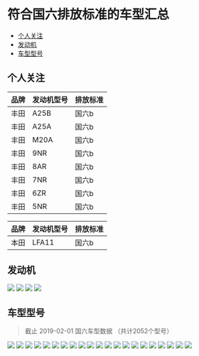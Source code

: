 # 符合国六排放标准的车型汇总

<!--ts-->
   * [个人关注](#个人关注)
   * [发动机](#发动机)
   * [车型型号](#车型型号)
<!--te-->

## 个人关注

| 品牌 | 发动机型号 | 排放标准 |
| ----- | ----- | ----- |
| 丰田 | A25B  | 国六b |
| 丰田 | A25A  | 国六b |
| 丰田 | M20A  | 国六b |
| 丰田 | 9NR   | 国六b |
| 丰田 | 8AR   | 国六b |
| 丰田 | 7NR   | 国六b |
| 丰田 | 6ZR   | 国六b |
| 丰田 | 5NR   | 国六b |

| 品牌 | 发动机型号 | 排放标准 |
| ----- | ----- | ----- |
| 本田 | LFA11 | 国六b |


## 发动机

![](https://github.com/qyxxjd/notes/blob/master/EnvironmentalProtectionStandard/%E5%9B%BD%E5%85%ADB_1.jpg?raw=true)
![](https://github.com/qyxxjd/notes/blob/master/EnvironmentalProtectionStandard/%E5%9B%BD%E5%85%ADB_2.jpg?raw=true)
![](https://github.com/qyxxjd/notes/blob/master/EnvironmentalProtectionStandard/%E5%9B%BD%E5%85%ADB_3.jpg?raw=true)
![](https://github.com/qyxxjd/notes/blob/master/EnvironmentalProtectionStandard/%E5%9B%BD%E5%85%ADB_4.jpg?raw=true)


## 车型型号

> 截止 2019-02-01 国六车型数据 （共计2052个型号）

![](https://github.com/qyxxjd/notes/blob/master/EnvironmentalProtectionStandard/%E5%9B%BD%E5%85%ADB_NEW_1.jpg?raw=true)
![](https://github.com/qyxxjd/notes/blob/master/EnvironmentalProtectionStandard/%E5%9B%BD%E5%85%ADB_NEW_2.jpg?raw=true)
![](https://github.com/qyxxjd/notes/blob/master/EnvironmentalProtectionStandard/%E5%9B%BD%E5%85%ADB_NEW_3.jpg?raw=true)
![](https://github.com/qyxxjd/notes/blob/master/EnvironmentalProtectionStandard/%E5%9B%BD%E5%85%ADB_NEW_4.jpg?raw=true)
![](https://github.com/qyxxjd/notes/blob/master/EnvironmentalProtectionStandard/%E5%9B%BD%E5%85%ADB_NEW_5.jpg?raw=true)
![](https://github.com/qyxxjd/notes/blob/master/EnvironmentalProtectionStandard/%E5%9B%BD%E5%85%ADB_NEW_6.jpg?raw=true)
![](https://github.com/qyxxjd/notes/blob/master/EnvironmentalProtectionStandard/%E5%9B%BD%E5%85%ADB_NEW_7.jpg?raw=true)
![](https://github.com/qyxxjd/notes/blob/master/EnvironmentalProtectionStandard/%E5%9B%BD%E5%85%ADB_NEW_8.jpg?raw=true)
![](https://github.com/qyxxjd/notes/blob/master/EnvironmentalProtectionStandard/%E5%9B%BD%E5%85%ADB_NEW_9.jpg?raw=true)
![](https://github.com/qyxxjd/notes/blob/master/EnvironmentalProtectionStandard/%E5%9B%BD%E5%85%ADB_NEW_10.jpg?raw=true)
![](https://github.com/qyxxjd/notes/blob/master/EnvironmentalProtectionStandard/%E5%9B%BD%E5%85%ADB_NEW_11.jpg?raw=true)
![](https://github.com/qyxxjd/notes/blob/master/EnvironmentalProtectionStandard/%E5%9B%BD%E5%85%ADB_NEW_12.jpg?raw=true)
![](https://github.com/qyxxjd/notes/blob/master/EnvironmentalProtectionStandard/%E5%9B%BD%E5%85%ADB_NEW_13.jpg?raw=true)
![](https://github.com/qyxxjd/notes/blob/master/EnvironmentalProtectionStandard/%E5%9B%BD%E5%85%ADB_NEW_14.jpg?raw=true)
![](https://github.com/qyxxjd/notes/blob/master/EnvironmentalProtectionStandard/%E5%9B%BD%E5%85%ADB_NEW_15.jpg?raw=true)
![](https://github.com/qyxxjd/notes/blob/master/EnvironmentalProtectionStandard/%E5%9B%BD%E5%85%ADB_NEW_16.jpg?raw=true)
![](https://github.com/qyxxjd/notes/blob/master/EnvironmentalProtectionStandard/%E5%9B%BD%E5%85%ADB_NEW_17.jpg?raw=true)
![](https://github.com/qyxxjd/notes/blob/master/EnvironmentalProtectionStandard/%E5%9B%BD%E5%85%ADB_NEW_18.jpg?raw=true)
![](https://github.com/qyxxjd/notes/blob/master/EnvironmentalProtectionStandard/%E5%9B%BD%E5%85%ADB_NEW_19.jpg?raw=true)
![](https://github.com/qyxxjd/notes/blob/master/EnvironmentalProtectionStandard/%E5%9B%BD%E5%85%ADB_NEW_20.jpg?raw=true)
![](https://github.com/qyxxjd/notes/blob/master/EnvironmentalProtectionStandard/%E5%9B%BD%E5%85%ADB_NEW_21.jpg?raw=true)
